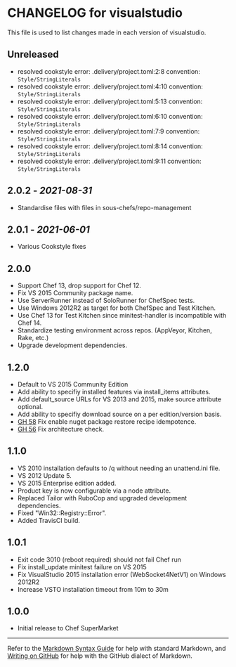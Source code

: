 # CHANGELOG for visualstudio

This file is used to list changes made in each version of visualstudio.

## Unreleased

- resolved cookstyle error: .delivery/project.toml:2:8 convention: `Style/StringLiterals`
- resolved cookstyle error: .delivery/project.toml:4:10 convention: `Style/StringLiterals`
- resolved cookstyle error: .delivery/project.toml:5:13 convention: `Style/StringLiterals`
- resolved cookstyle error: .delivery/project.toml:6:10 convention: `Style/StringLiterals`
- resolved cookstyle error: .delivery/project.toml:7:9 convention: `Style/StringLiterals`
- resolved cookstyle error: .delivery/project.toml:8:14 convention: `Style/StringLiterals`
- resolved cookstyle error: .delivery/project.toml:9:11 convention: `Style/StringLiterals`
## 2.0.2 - *2021-08-31*

- Standardise files with files in sous-chefs/repo-management

## 2.0.1 - *2021-06-01*

- Various Cookstyle fixes

## 2.0.0

* Support Chef 13, drop support for Chef 12.
* Fix VS 2015 Community package name.
* Use ServerRunner instead of SoloRunner for ChefSpec tests.
* Use Windows 2012R2 as target for both ChefSpec and Test Kitchen.
* Use Chef 13 for Test Kitchen since minitest-handler is incompatible with Chef 14.
* Standardize testing environment across repos.  (AppVeyor, Kitchen, Rake, etc.)
* Upgrade development dependencies.

## 1.2.0

* Default to VS 2015 Community Edition
* Add ability to specifiy installed features via install_items attributes.
* Add default_source URLs for VS 2013 and 2015, make source attribute optional.
* Add ability to specifiy download source on a per edition/version basis.
* [GH 58](https://github.com/daptiv/visualstudio/issues/58) Fix enable nuget package restore recipe idempotence.
* [GH 56](https://github.com/daptiv/visualstudio/issues/56) Fix architecture check.

## 1.1.0

* VS 2010 installation defaults to /q without needing an unattend.ini file.
* VS 2012 Update 5.
* VS 2015 Enterprise edition added.
* Product key is now configurable via a node attribute.
* Replaced Tailor with RuboCop and upgraded development dependencies.
* Fixed "Win32::Registry::Error".
* Added TravisCI build.

## 1.0.1

* Exit code 3010 (reboot required) should not fail Chef run
* Fix install_update minitest failure on VS 2015
* Fix VisualStudio 2015 installation error (WebSocket4NetV1) on Windows 2012R2
* Increase VSTO installation timeout from 10m to 30m

## 1.0.0

* Initial release to Chef SuperMarket

- - -
Refer to the [Markdown Syntax Guide](https://daringfireball.net/projects/markdown/syntax) for help with standard Markdown, and [Writing on GitHub](https://help.github.com/categories/writing-on-github/) for help with the GitHub dialect of Markdown.
